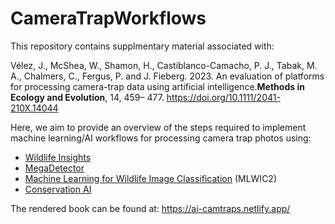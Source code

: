# CameraTrapWorkflows

This repository contains supplmentary material associated with:

Vélez, J., McShea, W., Shamon, H., Castiblanco-Camacho, P. J., Tabak, M. A., Chalmers, C., Fergus, P. and J. Fieberg. 2023. An evaluation of platforms for processing camera-trap data using artificial intelligence.**Methods in Ecology and Evolution**, 14, 459– 477. https://doi.org/10.1111/2041-210X.14044

Here, we aim to provide an overview of the steps required to implement machine learning/AI workflows for processing camera trap photos using:

- [Wildlife Insights](https://wildlifeinsights.org/)
- [MegaDetector](https://github.com/microsoft/CameraTraps/blob/master/megadetector.md)
- [Machine Learning for Wildlife Image Classification](https://github.com/mikeyEcology/MLWIC2) (MLWIC2)
- [Conservation AI](https://www.conservationai.co.uk/)

The rendered book can be found at: https://ai-camtraps.netlify.app/
